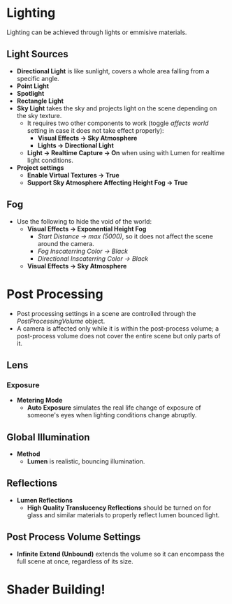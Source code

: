 # Lighting

Lighting can be achieved through lights or emmisive materials.

## Light Sources
* **Directional Light** is like sunlight, covers a whole area falling from a specific angle.
* **Point Light**
* **Spotlight**
* **Rectangle Light**
* **Sky Light** takes the sky and projects light on the scene depending on the sky texture.
  * It requires two other components to work (toggle *affects world* setting in case it does not take effect properly):
    * **Visual Effects -> Sky Atmosphere**
    * **Lights -> Directional Light**
  * **Light -> Realtime Capture -> On** when using with Lumen for realtime light conditions.
* **Project settings**
  * **Enable Virtual Textures -> True**
  * **Support Sky Atmosphere Affecting Height Fog -> True**

## Fog

* Use the following to hide the void of the world:
  * **Visual Effects -> Exponential Height Fog**
    * *Start Distance -> max (5000)*, so it does not affect the scene around the camera.
    * *Fog Inscaterring Color -> Black*
    * *Directional Inscaterring Color -> Black*
  * **Visual Effects -> Sky Atmosphere**

# Post Processing

* Post processing settings in a scene are controlled through the *PostProcessingVolume* object.
* A camera is affected only while it is within the post-process volume; a post-process volume does not cover the entire scene but only parts of it.

## Lens
### Exposure
* **Metering Mode**
  * **Auto Exposure** simulates the real life change of exposure of someone's eyes when lighting conditions change abruptly.

## Global Illumination
* **Method**
  * **Lumen** is realistic, bouncing illumination.

## Reflections
* **Lumen Reflections**
  * **High Quality Translucency Reflections** should be turned on for glass and similar materials to properly reflect lumen bounced light.

## Post Process Volume Settings
* **Infinite Extend (Unbound)** extends the volume so it can encompass the full scene at once, regardless of its size.

# Shader Building!